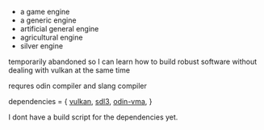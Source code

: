 - a game engine
- a generic engine
- artificial general engine
- agricultural engine
- silver engine

temporarily abandoned so I can learn how to build robust software without dealing with vulkan at the same time

requres odin compiler and slang compiler

dependencies = {
    [vulkan](https://vulkan.lunarg.com/sdk/home),
    [sdl3](https://github.com/libsdl-org/SDL),
    [odin-vma](https://github.com/Capati/odin-vma),
}

I dont have a build script for the dependencies yet.


